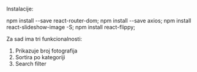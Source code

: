 Instalacije:

npm install --save react-router-dom;
npm install --save axios;
npm install react-slideshow-image -S;
npm install react-flippy;

Za sad ima tri funkcionalnosti:
1. Prikazuje broj fotografija
2. Sortira po kategoriji
3. Search filter

